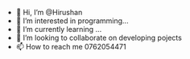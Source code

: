 - 👋 Hi, I’m @Hirushan
- 👀 I’m interested in programming...
- 🌱 I’m currently learning ...
- 💞️ I’m looking to collaborate on developing pojects
- 📫 How to reach me 0762054471

<!---
EAHirushan/EAHirushan is a ✨ special ✨ repository because its `README.md` (this file) appears on your GitHub profile.
You can click the Preview link to take a look at your changes.
--->
